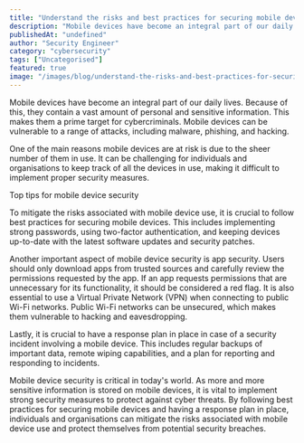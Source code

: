 ```yaml
---
title: "Understand the risks and best practices for securing mobile devices"
description: "Mobile devices have become an integral part of our daily lives. Because of this, they contain a vast amount of personal and sensitive information. This makes th..."
publishedAt: "undefined"
author: "Security Engineer"
category: "cybersecurity"
tags: ["Uncategorised"]
featured: true
image: "/images/blog/understand-the-risks-and-best-practices-for-securing-mobile-devices-featured.png"
---
```


Mobile devices have become an integral part of our daily lives. Because of this, they contain a vast amount of personal and sensitive information. This makes them a prime target for cybercriminals. Mobile devices can be vulnerable to a range of attacks, including malware, phishing, and hacking.

One of the main reasons mobile devices are at risk is due to the sheer number of them in use. It can be challenging for individuals and organisations to keep track of all the devices in use, making it difficult to implement proper security measures.

Top tips for mobile device security

To mitigate the risks associated with mobile device use, it is crucial to follow best practices for securing mobile devices. This includes implementing strong passwords, using two-factor authentication, and keeping devices up-to-date with the latest software updates and security patches.

Another important aspect of mobile device security is app security. Users should only download apps from trusted sources and carefully review the permissions requested by the app. If an app requests permissions that are unnecessary for its functionality, it should be considered a red flag. It is also essential to use a Virtual Private Network (VPN) when connecting to public Wi-Fi networks. Public Wi-Fi networks can be unsecured, which makes them vulnerable to hacking and eavesdropping.

Lastly, it is crucial to have a response plan in place in case of a security incident involving a mobile device. This includes regular backups of important data, remote wiping capabilities, and a plan for reporting and responding to incidents.

Mobile device security is critical in today's world. As more and more sensitive information is stored on mobile devices, it is vital to implement strong security measures to protect against cyber threats. By following best practices for securing mobile devices and having a response plan in place, individuals and organisations can mitigate the risks associated with mobile device use and protect themselves from potential security breaches.
